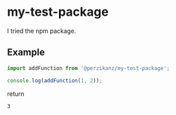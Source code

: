 # my-test-package

I tried the npm package.

## Example

```typescript
import addFunction from '@perzikanz/my-test-package';

console.log(addFunction(1, 2));
```

return

```
3
```
